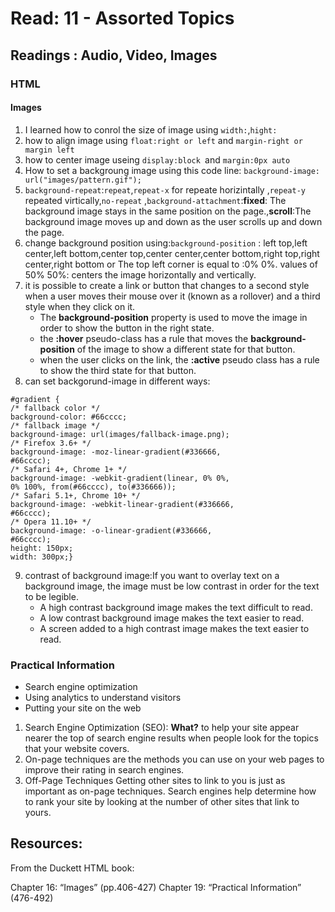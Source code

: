 # Read: 11 - Assorted Topics
## Readings : Audio, Video, Images
### HTML
#### Images
1. I learned how to conrol the size of image using `width:`,`hight:`
2. how to align image using `float:right or left` and `margin-right or margin left`
3. how to center image useing  `display:block `and `margin:0px auto`
4. How to set a backgroung image using this code line: `background-image: url("images/pattern.gif");`
5. `background-repeat`:`repeat`,`repeat-x` for repeate horizintally ,`repeat-y `repeated virtically,`no-repeat` ,`background-attachment`:**fixed**: The background image stays in the same position on the page.,**scroll**:The background image moves up and down as the user scrolls up and down the page.
6. change background position using:`background-position` : left top,left center,left bottom,center top,center center,center bottom,right top,right center,right bottom or The top left corner is equal to :0% 0%. values of 50% 50%: centers the image horizontally and vertically.
7. it is possible to create a link or button that changes to a second style when a user moves their mouse over it (known as a rollover) and a third style when they click on it.
    + The **background-position** property is used to move the image in order to show the button in the right state.
    + the **:hover** pseudo-class has a rule that moves the **background-position** of the image to show a different state for that button.
    + when the user clicks on the link, the **:active** pseudo class has a rule to show the third state for that button.
8. can set backgorund-image in different ways: 
```
#gradient {
/* fallback color */
background-color: #66cccc;
/* fallback image */
background-image: url(images/fallback-image.png);
/* Firefox 3.6+ */
background-image: -moz-linear-gradient(#336666,
#66cccc);
/* Safari 4+, Chrome 1+ */
background-image: -webkit-gradient(linear, 0% 0%,
0% 100%, from(#66cccc), to(#336666));
/* Safari 5.1+, Chrome 10+ */
background-image: -webkit-linear-gradient(#336666,
#66cccc);
/* Opera 11.10+ */
background-image: -o-linear-gradient(#336666,
#66cccc);
height: 150px;
width: 300px;}
```
9. contrast of background image:If you want to overlay text on a background image, the image must be low contrast in order for the text to be legible.
   + A high contrast background image makes the text difficult to read.
   + A low contrast background image makes the text easier to read.
   + A screen added to a high contrast image makes the text easier to read.
### Practical Information
+ Search engine optimization
+ Using analytics to understand visitors
+ Putting your site on the web
1. Search Engine Optimization (SEO): **What?** to help your site appear nearer the top of search engine results when people look for the topics that your website covers.
2. On-page techniques are the methods you can use on your web pages to improve their rating in search engines.
3. Off-Page Techniques Getting other sites to link to you is just as important as on-page techniques. Search engines help determine how to rank your site by looking at the number of other sites that link to yours.

## Resources:
From the Duckett HTML book:

Chapter 16: “Images” (pp.406-427)
Chapter 19: “Practical Information” (476-492)

